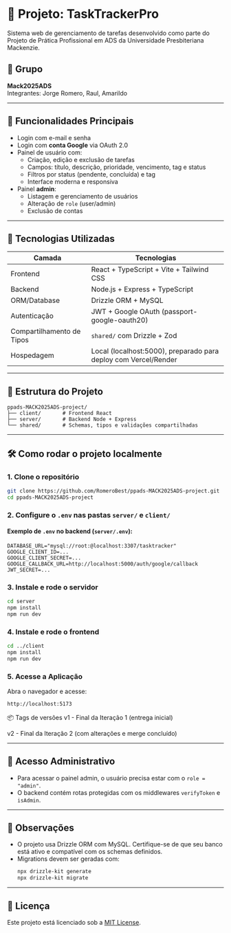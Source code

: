 # 📌 Projeto: TaskTrackerPro

Sistema web de gerenciamento de tarefas desenvolvido como parte do Projeto de Prática Profissional em ADS da Universidade Presbiteriana Mackenzie.

## 👥 Grupo
**Mack2025ADS**  
Integrantes: Jorge Romero, Raul, Amarildo

---

## 🚀 Funcionalidades Principais

- Login com e-mail e senha
- Login com **conta Google** via OAuth 2.0
- Painel de usuário com:
  - Criação, edição e exclusão de tarefas
  - Campos: título, descrição, prioridade, vencimento, tag e status
  - Filtros por status (pendente, concluída) e tag
  - Interface moderna e responsiva
- Painel **admin**:
  - Listagem e gerenciamento de usuários
  - Alteração de `role` (user/admin)
  - Exclusão de contas

---

## 🧰 Tecnologias Utilizadas

| Camada         | Tecnologias |
|----------------|-------------|
| Frontend       | React + TypeScript + Vite + Tailwind CSS |
| Backend        | Node.js + Express + TypeScript |
| ORM/Database   | Drizzle ORM + MySQL |
| Autenticação   | JWT + Google OAuth (passport-google-oauth20) |
| Compartilhamento de Tipos | `shared/` com Drizzle + Zod |
| Hospedagem     | Local (localhost:5000), preparado para deploy com Vercel/Render |

---

## 📁 Estrutura do Projeto

```
ppads-MACK2025ADS-project/
├── client/       # Frontend React
├── server/       # Backend Node + Express
└── shared/       # Schemas, tipos e validações compartilhadas
```

---

## 🛠️ Como rodar o projeto localmente

### 1. Clone o repositório

```bash
git clone https://github.com/RomeroBest/ppads-MACK2025ADS-project.git
cd ppads-MACK2025ADS-project
```

### 2. Configure o `.env` nas pastas `server/` e `client/`

#### Exemplo de `.env` no backend (`server/.env`):

```
DATABASE_URL="mysql://root:@localhost:3307/tasktracker"
GOOGLE_CLIENT_ID=...
GOOGLE_CLIENT_SECRET=...
GOOGLE_CALLBACK_URL=http://localhost:5000/auth/google/callback
JWT_SECRET=...
```

### 3. Instale e rode o servidor

```bash
cd server
npm install
npm run dev
```

### 4. Instale e rode o frontend

```bash
cd ../client
npm install
npm run dev
```

### 5. Acesse a Aplicação
Abra o navegador e acesse:

```bash
http://localhost:5173
```

📦 Tags de versões
v1 - Final da Iteração 1 (entrega inicial)

v2 - Final da Iteração 2 (com alterações e merge concluído)

---

## 🔐 Acesso Administrativo

- Para acessar o painel admin, o usuário precisa estar com o `role = "admin"`.
- O backend contém rotas protegidas com os middlewares `verifyToken` e `isAdmin`.

---

## 📝 Observações

- O projeto usa Drizzle ORM com MySQL. Certifique-se de que seu banco está ativo e compatível com os schemas definidos.
- Migrations devem ser geradas com:
  ```bash
  npx drizzle-kit generate
  npx drizzle-kit migrate
  ```

---

## 📄 Licença

Este projeto está licenciado sob a [MIT License](LICENSE).
